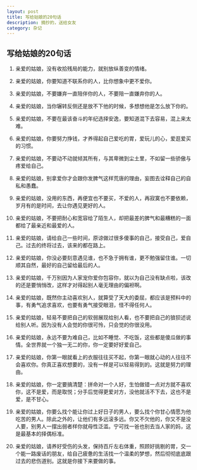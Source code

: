 ```yaml
---
layout: post
title: 写给姑娘的20句话
description: 摘抄的，送给女友
category: 杂记
---
```

## 写给姑娘的20句话 
1. 亲爱的姑娘，没有收拾残局的能力，就别放纵善变的情绪。

2. 亲爱的姑娘，你要知道不联系你的人，比你想象中更不爱你。

3. 亲爱的姑娘，不要嫌弃一直陪伴你的人，不要陪一直嫌弃你的人。

4. 亲爱的姑娘，当你辗转反侧还是放不下他的时候，多想想他是怎么放下你的。

5. 亲爱的姑娘，不要在最该奋斗的年纪选择安逸，要知道混下去容易，混上来太难。

6. 亲爱的姑娘，你要努力挣钱，才养得起自己爱吃的胃，爱玩儿的心，爱逛爱买的习惯。

7. 亲爱的姑娘，不要动不动就倾其所有，与其卑微到尘土里，不如留一些骄傲与疼爱给自己。

8. 亲爱的姑娘，别拿爱你才会跟你发脾气这样荒唐的理由，妄图去诠释自己的自私和愚蠢。

9. 亲爱的姑娘，没用的东西，再便宜也不要买，不爱的人，再寂寞也不要依赖，岁月有的是时间，去让你遇见更好的人。

10. 亲爱的姑娘，不要把耐心和宽容给了陌生人，却把最差的脾气和最糟糕的一面都给了最亲近和最爱的人。

11. 亲爱的姑娘，请给自己一些时间，原谅做过很多傻事的自己，接受自己，爱自己。过去的终将过去，该来的都在路上。

12. 亲爱的姑娘，你没必要刻意遇见谁，也不急于拥有谁，更不勉强留住谁。一切顺其自然，最好的自己留给最后的人。

13. 亲爱的姑娘，千万别因为人家宠你爱你包容你，就以为自己没有缺点啦，该改的还是要悄悄改，这样才对得起别人毫无理由的偏袒啊。

14. 亲爱的姑娘，既然你主动喜欢别人，就算受了天大的委屈，都应该是预料中的事，有勇气追求喜欢，也要有勇气接受眼泪，怪不得任何人。

15. 亲爱的姑娘，轻易不要把自己的软弱展现给别人看，也不要把自己的狼狈述说给别人听。因为没有人会觉的你很可怜，只会觉的你很没用。

16. 亲爱的姑娘，永远不要为难自己，比如不睡觉、不吃饭，这些都是傻瓜做的事情。全世界就一个独一无二的你，你一定要好好爱自己。

17. 亲爱的姑娘，你第一眼就看上的衣服往往买不起，你第一眼就心动的人往往不会喜欢你。你真正喜欢想要的，没有一样是可以轻易得到的。这就是努力的理由。

18. 亲爱的姑娘，你一定要搞清楚：拼命对一个人好，生怕做错一点对方就不喜欢你，这不是爱，而是取悦；分手后觉得更爱对方，没他就活不下去，这也不是爱，是不甘心。

19. 亲爱的姑娘，你要么找个能让你过上好日子的男人，要么找个你甘心情愿为他吃苦的男人。除此之外的，让他们有多远滚多远。你又不欠他的，你又不是没人要，别男人一摆出弱者样你就母性泛滥。宁可找一爸也别去当人家的妈，这是最基本的择偶标准。

20. 亲爱的姑娘，请养好受伤的头发，保持百斤左右体重，照顾好挑剔的胃，交一个能一路废话的朋友，给自己疲惫的生活找一个温柔的梦想，然后彻彻底底跟过去的悲伤道别。这就是你接下来要做的事。
